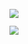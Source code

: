 ![](https://screenshotscdn.firefoxusercontent.com/images/7846b5ac-c697-4c3e-8eb9-72fc833ab54b.png)

![](https://screenshotscdn.firefoxusercontent.com/images/d69ee1ea-2fe5-4300-a621-0b7aa2a3a804.png)
